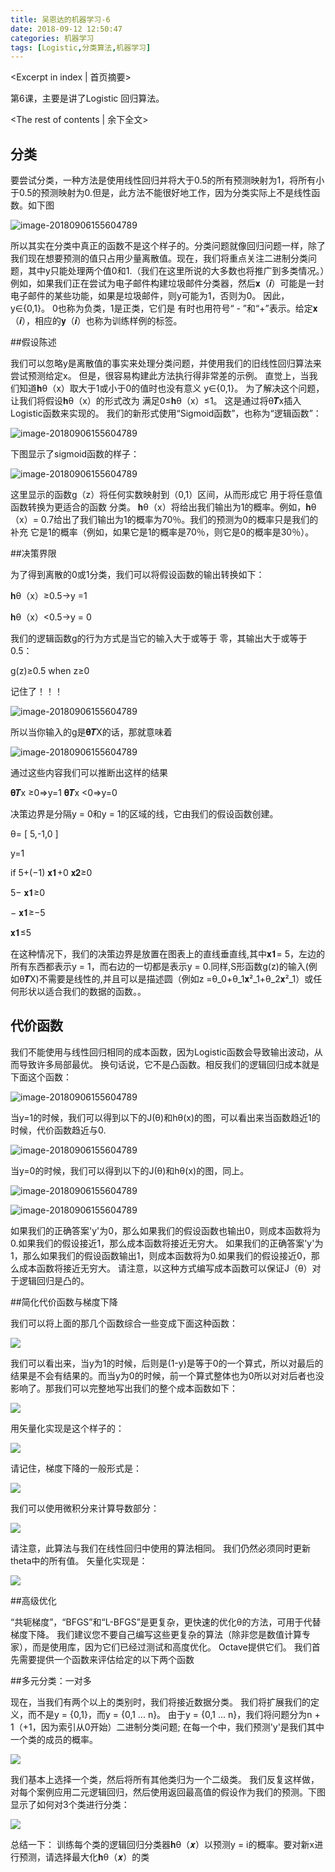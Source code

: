 ```yaml
---
title: 吴恩达的机器学习-6
date: 2018-09-12 12:50:47
categories: 机器学习
tags: [Logistic,分类算法,机器学习]
---
```


<Excerpt in index | 首页摘要> 

第6课，主要是讲了Logistic 回归算法。

<!-- more -->

<The rest of contents | 余下全文>

## 分类

要尝试分类，一种方法是使用线性回归并将大于0.5的所有预测映射为1，将所有小于0.5的预测映射为0.但是，此方法不能很好地工作，因为分类实际上不是线性函数。如下图

![image-20180906155604789](http://www.lzyclay.cn/md_img/分类1.png)

所以其实在分类中真正的函数不是这个样子的。分类问题就像回归问题一样，除了我们现在想要预测的值只占用少量离散值。现在，我们将重点关注二进制分类问题，其中y只能处理两个值0和1.（我们在这里所说的大多数也将推广到多类情况。）例如，如果我们正在尝试为电子邮件构建垃圾邮件分类器，然后𝐱（𝒊）可能是一封电子邮件的某些功能，如果是垃圾邮件，则y可能为1，否则为0。
因此，y∈{0,1}。 0也称为负类，1是正类，它们是
有时也用符号“ - ”和“+”表示。给定𝐱（𝒊），相应的𝐲（𝒊）也称为训练样例的标签。	

##假设陈述

我们可以忽略y是离散值的事实来处理分类问题，并使用我们的旧线性回归算法来尝试预测给定x。 但是，很容易构建此方法执行得非常差的示例。 直觉上，当我们知道𝐡θ（x）取大于1或小于0的值时也没有意义
y∈{0,1}。 为了解决这个问题，让我们将假设𝐡θ（x）的形式改为
满足0≤𝐡θ（x）≤1。 这是通过将θ𝑻x插入Logistic函数来实现的。 我们的新形式使用“Sigmoid函数”，也称为“逻辑函数”：

![image-20180906155604789](http://www.lzyclay.cn/md_img/假设1.png)

下图显示了sigmoid函数的样子：

![image-20180906155604789](http://www.lzyclay.cn/md_img/假设2.png)

这里显示的函数g（z）将任何实数映射到（0,1）区间，从而形成它
用于将任意值函数转换为更适合的函数
分类。
𝐡θ（x）将给出我们输出为1的概率。例如，𝐡θ（x）= 0.7给出了我们输出为1的概率为70％。我们的预测为0的概率只是我们的补充 它是1的概率（例如，如果它是1的概率是70％，则它是0的概率是30％）。

##决策界限

为了得到离散的0或1分类，我们可以将假设函数的输出转换如下：

𝐡θ（x）≥0.5→y =1

𝐡θ（x）<0.5→y = 0

我们的逻辑函数g的行为方式是当它的输入大于或等于
零，其输出大于或等于0.5：

g(z)≥0.5
when z≥0

记住了！！！

![image-20180906155604789](http://www.lzyclay.cn/md_img/假设3.png)

所以当你输入的g是𝛉𝑻X的话，那就意味着

![image-20180906155604789](http://www.lzyclay.cn/md_img/假设4.png)

通过这些内容我们可以推断出这样的结果

𝛉𝑻x ≥0⇒y=1
𝛉𝑻x <0⇒y=0

决策边界是分隔y = 0和y = 1的区域的线，它由我们的假设函数创建。

θ= [ 5,-1,0 ] 

y=1 

if 5+(−1) 𝐱𝟏+0 𝐱𝟐≥0		 

5− 𝐱𝟏≥0 

− 𝐱𝟏≥−5 

𝐱𝟏≤5 

在这种情况下，我们的决策边界是放置在图表上的直线垂直线,其中𝐱𝟏= 5，左边的所有东西都表示y = 1，而右边的一切都是表示y = 0.同样,S形函数g(z)的输入(例如θ𝑻X)不需要是线性的,并且可以是描述圆（例如z =θ_0+θ_1𝐱²_1+θ_2𝐱²_1）或任何形状以适合我们的数据的函数。。



## 代价函数

我们不能使用与线性回归相同的成本函数，因为Logistic函数会导致输出波动，从而导致许多局部最优。 换句话说，它不是凸函数。相反我们的逻辑回归成本就是下面这个函数：

![image-20180906155604789](http://www.lzyclay.cn/md_img/代价1.png)

当y=1的时候，我们可以得到以下的J(θ)和hθ(x)的图，可以看出来当函数趋近1的时候，代价函数趋近与0.

![image-20180906155604789](http://www.lzyclay.cn/md_img/代价2.png)

当y=0的时候，我们可以得到以下的J(θ)和hθ(x)的图，同上。	

![image-20180906155604789](http://www.lzyclay.cn/md_img/代价3.png)

![image-20180906155604789](http://www.lzyclay.cn/md_img/代价4.png)

如果我们的正确答案'y'为0，那么如果我们的假设函数也输出0，则成本函数将为0.如果我们的假设接近1，那么成本函数将接近无穷大。
如果我们的正确答案'y'为1，那么如果我们的假设函数输出1，则成本函数将为0.如果我们的假设接近0，那么成本函数将接近无穷大。
请注意，以这种方式编写成本函数可以保证J（θ）对于逻辑回归是凸的。

##简化代价函数与梯度下降

我们可以将上面的那几个函数综合一些变成下面这种函数：

![](http://www.lzyclay.cn/md_img/函数优化1.png)

我们可以看出来，当y为1的时候，后则是(1-y)是等于0的一个算式，所以对最后的结果是不会有结果的。而当y为0的时候，前一个算式整体也为0所以对对后者也没影响了。那我们可以完整地写出我们的整个成本函数如下：

![](http://www.lzyclay.cn/md_img/函数优化2.png)

用矢量化实现是这个样子的：

![](http://www.lzyclay.cn/md_img/函数优化3.png)

请记住，梯度下降的一般形式是：

![](http://www.lzyclay.cn/md_img/函数优化4.png)

我们可以使用微积分来计算导数部分：

![](http://www.lzyclay.cn/md_img/函数优化5.png)

请注意，此算法与我们在线性回归中使用的算法相同。 我们仍然必须同时更新theta中的所有值。 矢量化实现是：

![](http://www.lzyclay.cn/md_img/函数优化6.png)

##高级优化

“共轭梯度”，“BFGS”和“L-BFGS”是更复杂，更快速的优化θ的方法，可用于代替梯度下降。 我们建议您不要自己编写这些更复杂的算法（除非您是数值计算专家），而是使用库，因为它们已经过测试和高度优化。 Octave提供它们。
我们首先需要提供一个函数来评估给定的以下两个函数

##多元分类：一对多

现在，当我们有两个以上的类别时，我们将接近数据分类。 我们将扩展我们的定义，而不是y = {0,1}，而y = {0,1 ... n}。
由于y = {0,1 ... n}，我们将问题分为n + 1（+1，因为索引从0开始）二进制分类问题; 在每一个中，我们预测'y'是我们其中一个类的成员的概率。

![](http://www.lzyclay.cn/md_img/一对多1.png)

我们基本上选择一个类，然后将所有其他类归为一个二级类。 我们反复这样做，对每个案例应用二元逻辑回归，然后使用返回最高值的假设作为我们的预测。下图显示了如何对3个类进行分类：

![](http://www.lzyclay.cn/md_img/一对多2.png)

总结一下：
训练每个类的逻辑回归分类器𝐡θ（𝒙）以预测y = i的概率。要对新x进行预测，请选择最大化𝐡θ（𝒙）的类

